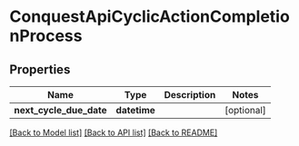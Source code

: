 # ConquestApiCyclicActionCompletionProcess

## Properties
Name | Type | Description | Notes
------------ | ------------- | ------------- | -------------
**next_cycle_due_date** | **datetime** |  | [optional] 

[[Back to Model list]](../README.md#documentation-for-models) [[Back to API list]](../README.md#documentation-for-api-endpoints) [[Back to README]](../README.md)


